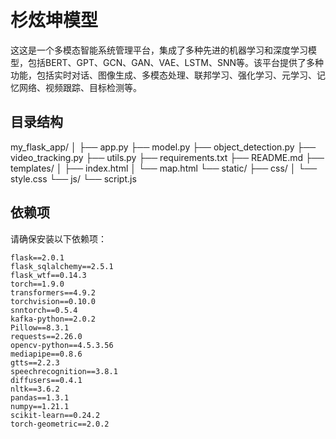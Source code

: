  
# 杉炫坤模型

这这是一个多模态智能系统管理平台，集成了多种先进的机器学习和深度学习模型，包括BERT、GPT、GCN、GAN、VAE、LSTM、SNN等。该平台提供了多种功能，包括实时对话、图像生成、多模态处理、联邦学习、强化学习、元学习、记忆网络、视频跟踪、目标检测等。

## 目录结构
my_flask_app/
│
├── app.py
├── model.py
├── object_detection.py
├── video_tracking.py
├── utils.py
├── requirements.txt
├── README.md
├── templates/
│ ├── index.html
│ └── map.html
└── static/
├── css/
│ └── style.css
└── js/
└── script.js


## 依赖项

请确保安装以下依赖项：

```plaintext
flask==2.0.1
flask_sqlalchemy==2.5.1
flask_wtf==0.14.3
torch==1.9.0
transformers==4.9.2
torchvision==0.10.0
snntorch==0.5.4
kafka-python==2.0.2
Pillow==8.3.1
requests==2.26.0
opencv-python==4.5.3.56
mediapipe==0.8.6
gtts==2.2.3
speechrecognition==3.8.1
diffusers==0.4.1
nltk==3.6.2
pandas==1.3.1
numpy==1.21.1
scikit-learn==0.24.2
torch-geometric==2.0.2


